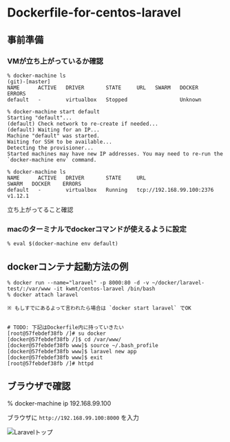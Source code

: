 # Dockerfile-for-centos-laravel

## 事前準備

### VMが立ち上がっているか確認

```
% docker-machine ls                                                                                                 (git)-[master]
NAME      ACTIVE   DRIVER       STATE     URL   SWARM   DOCKER    ERRORS
default   -        virtualbox   Stopped                 Unknown  
```

```
% docker-machine start default
Starting "default"...
(default) Check network to re-create if needed...
(default) Waiting for an IP...
Machine "default" was started.
Waiting for SSH to be available...
Detecting the provisioner...
Started machines may have new IP addresses. You may need to re-run the `docker-machine env` command.

% docker-machine ls
NAME      ACTIVE   DRIVER       STATE     URL                         SWARM   DOCKER    ERRORS
default   -        virtualbox   Running   tcp://192.168.99.100:2376           v1.12.1   
```

立ち上がってること確認

### macのターミナルでdockerコマンドが使えるように設定

```
% eval $(docker-machine env default)
```



## dockerコンテナ起動方法の例

```
% docker run --name="laravel" -p 8000:80 -d -v ~/docker/laravel-test/:/var/www -it kwmt/centos-laravel /bin/bash 
% docker attach laravel

※ もしすでにあるよって言われたら場合は `docker start laravel` でOK


# TODO: 下記はDockerfile内に持っていきたい
[root@57febdef38fb /]# su docker
[docker@57febdef38fb /]$ cd /var/www/
[docker@57febdef38fb www]$ source ~/.bash_profile 
[docker@57febdef38fb www]$ laravel new app
[docker@57febdef38fb www]$ exit
[root@57febdef38fb /]# httpd
```

## ブラウザで確認

% docker-machine ip
192.168.99.100

ブラウザに `http://192.168.99.100:8000` を入力

![Laravelトップ](https://raw.github.com/kwmt/laravel-tutorial/master/images/laravel-top.png)
